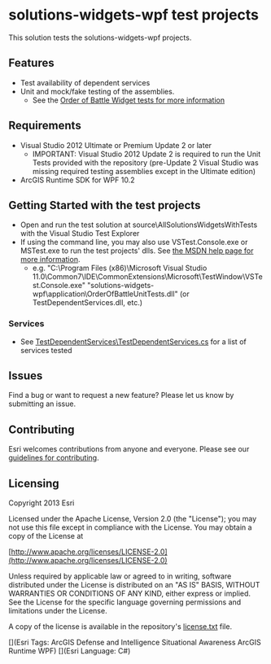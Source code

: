 #  solutions-widgets-wpf test projects

This solution tests the solutions-widgets-wpf projects.

## Features

* Test availability of dependent services
* Unit and mock/fake testing of the assemblies. 
    * See the [Order of Battle Widget tests for more information](../OrderOfBattle/OrderOfBattleUnitTests)

## Requirements

* Visual Studio 2012 Ultimate or Premium Update 2 or later
    * IMPORTANT: Visual Studio 2012 Update 2 is required to run the Unit Tests provided with the repository (pre-Update 2 Visual Studio was missing required testing assemblies except in the Ultimate edition)
* ArcGIS Runtime SDK for WPF 10.2

## Getting Started with the test projects

* Open and run the test solution at source\AllSolutionsWidgetsWithTests with the Visual Studio Test Explorer
* If using the command line, you may also use VSTest.Console.exe or MSTest.exe to run the test projects' dlls. See [the MSDN help page for more information](http://msdn.microsoft.com/en-us/library/vstudio/jj155796.aspx).
    *  e.g. "C:\Program Files (x86)\Microsoft Visual Studio 11.0\Common7\IDE\CommonExtensions\Microsoft\TestWindow\VSTest.Console.exe" "solutions-widgets-wpf\application\OrderOfBattleUnitTests.dll" (or TestDependentServices.dll, etc.)
 
### Services

* See [TestDependentServices\TestDependentServices.cs](TestDependentServices/TestDependentServices.cs) for a list of services tested

## Issues

Find a bug or want to request a new feature?  Please let us know by submitting an issue.

## Contributing

Esri welcomes contributions from anyone and everyone. Please see our [guidelines for contributing](https://github.com/esri/contributing).

## Licensing

Copyright 2013 Esri

Licensed under the Apache License, Version 2.0 (the "License");
you may not use this file except in compliance with the License.
You may obtain a copy of the License at

   [http://www.apache.org/licenses/LICENSE-2.0](http://www.apache.org/licenses/LICENSE-2.0)

Unless required by applicable law or agreed to in writing, software
distributed under the License is distributed on an "AS IS" BASIS,
WITHOUT WARRANTIES OR CONDITIONS OF ANY KIND, either express or implied.
See the License for the specific language governing permissions and
limitations under the License.

A copy of the license is available in the repository's
[license.txt](license.txt) file.

[](Esri Tags: ArcGIS Defense and Intelligence Situational Awareness ArcGIS Runtime WPF)
[](Esri Language: C#)
